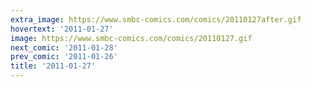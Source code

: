 ```yaml
---
extra_image: https://www.smbc-comics.com/comics/20110127after.gif
hovertext: '2011-01-27'
image: https://www.smbc-comics.com/comics/20110127.gif
next_comic: '2011-01-28'
prev_comic: '2011-01-26'
title: '2011-01-27'
---
```


